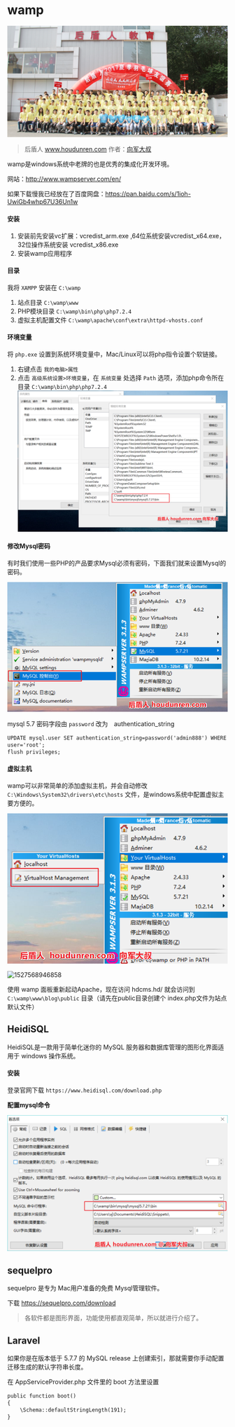 # wamp

![1526631364812](../assets/1526631364812-1710675.png)

> 后盾人 www.houdunren.com  作者：[向军大叔](http://www.aoxiangjun.com)

wamp是windows系统中老牌的也是优秀的集成化开发环境。

网站：http://www.wampserver.com/en/

如果下载慢我已经放在了百度网盘：https://pan.baidu.com/s/1ioh-UwiGb4whp67U36Un1w

#### 安装

1. 安装前先安装vc扩展：vcredist_arm.exe ,64位系统安装vcredist_x64.exe，32位操作系统安装 vcredist_x86.exe
2. 安装wamp应用程序

#### 目录

我将 `XAMPP` 安装在 `C:\wamp`

1. 站点目录 `C:\wamp\www `
2. PHP模块目录  `C:\wamp\bin\php\php7.2.4`
3. 虚拟主机配置文件 `C:\wamp\apache\conf\extra\httpd-vhosts.conf`

#### 环境变量

 将 `php.exe` 设置到系统环境变量中，Mac/Linux可以将php指令设置个软链接。

1. 右键点击 `我的电脑>属性`
2. 点击 `高级系统设置>环境变量`，在 `系统变量` 处选择 `Path` 选项，添加php命令所在目录 `C:\wamp\bin\php\php7.2.4` ![1527566651813](../assets/1527566651813.png)

#### 修改Mysql密码

有时我们使用一些PHP的产品要求Mysql必须有密码，下面我们就来设置Mysql的密码。

![1527568257353](../assets/1527568257353.png)

mysql 5.7 密码字段由 `password` 改为　authentication_string


```
UPDATE mysql.user SET authentication_string=password('admin888') WHERE user='root';
flush privileges;
```

#### 虚拟主机

wamp可以非常简单的添加虚拟主机，并会自动修改 `C:\Windows\System32\drivers\etc\hosts` 文件，是windows系统中配置虚拟主要方便的。

![1527568991291](../assets/1527568991291.png)

![1527568946858](assets/1527568946858.png)

使用 wamp 面板重新起动Apache，现在访问 hdcms.hd/ 就会访问到  `C:\wamp\www\blog\public` 目录（请先在public目录创建个 index.php文件为站点默认文件）

## HeidiSQL

HeidiSQL是一款用于简单化迷你的 MySQL 服务器和数据库管理的图形化界面适用于 windows 操作系统。 

#### 安装

登录官网下载 `https://www.heidisql.com/download.php`

**配置mysql命令**

![1527570535646](../assets/1527570535646.png)

## sequelpro

sequelpro 是专为 Mac用户准备的免费 Mysql管理软件。

下载 https://sequelpro.com/download

> 各软件都是图形界面，功能使用都直观简单，所以就进行介绍了。

## Laravel

如果你是在版本低于 5.7.7 的 MySQL release 上创建索引，那就需要你手动配置迁移生成的默认字符串长度。

在 AppServiceProvider.php 文件里的 boot 方法里设置 

```
public function boot()
{
 	\Schema::defaultStringLength(191);
}
```

